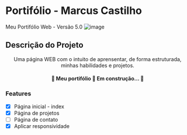# Portifólio - Marcus Castilho
 Meu Portifólio Web - Versão 5.0
![image](https://user-images.githubusercontent.com/61066188/163060445-b7aaaae9-b5ca-45e5-a2eb-23ca7f93e65c.png)


## Descrição do Projeto
<p align="center">Uma página WEB com o intuito de aprensentar, de forma estruturada, minhas habilidades e projetos.</p>

<h4 align="center"> 
	🚧  Meu portifólio 🚀 Em construção...  🚧
</h4>

### Features

- [x] Página inicial - index
- [x] Página de projetos
- [ ] Página de contato
- [x] Aplicar responsividade
